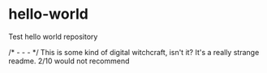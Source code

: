 # hello-world
Test hello world repository

/* - - - */
This is some kind of digital witchcraft, isn't it?
It's a really strange readme. 2/10 would not recommend
